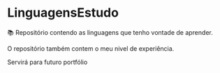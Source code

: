 # LinguagensEstudo
:books: Repositório contendo as linguagens que tenho vontade de aprender.

O repositório também contem o meu nivel de experiência.

Servirá para futuro portfólio
